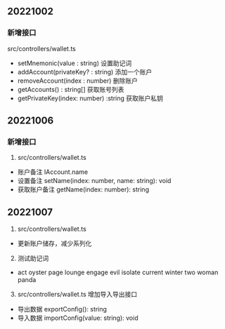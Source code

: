 ## 20221002
### 新增接口
src/controllers/wallet.ts
- setMnemonic(value : string) 设置助记词
- addAccount(privateKey? : string) 添加一个账户 
- removeAccount(index : number) 删除账户
- getAccounts() : string[] 获取账号列表
- getPrivateKey(index: number) :string 获取账户私钥

## 20221006
### 新增接口
1. src/controllers/wallet.ts
- 账户备注 IAccount.name
- 设置备注 setName(index: number, name: string): void
- 获取账户备注 getName(index: number): string

## 20221007
1. src/controllers/wallet.ts
- 更新账户储存，减少系列化
2. 测试助记词
- act oyster page lounge engage evil isolate current winter two woman panda
3. src/controllers/wallet.ts 增加导入导出接口
- 导出数据 exportConfig(): string
- 导入数据 importConfig(value: string): void